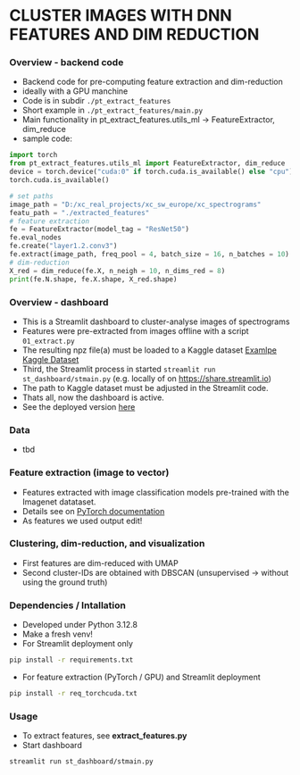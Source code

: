 # CLUSTER IMAGES WITH DNN FEATURES AND DIM REDUCTION


### Overview - backend code
* Backend code for pre-computing feature extraction and dim-reduction 
* ideally with a GPU manchine
* Code is in subdir ```./pt_extract_features```
* Short example in ```./pt_extract_features/main.py```
* Main functionality in pt_extract_features.utils_ml -> FeatureExtractor, dim_reduce
* sample code:

```python
import torch
from pt_extract_features.utils_ml import FeatureExtractor, dim_reduce
device = torch.device("cuda:0" if torch.cuda.is_available() else "cpu")
torch.cuda.is_available()

# set paths   
image_path = "D:/xc_real_projects/xc_sw_europe/xc_spectrograms"
featu_path = "./extracted_features"
# feature extraction
fe = FeatureExtractor(model_tag = "ResNet50")
fe.eval_nodes
fe.create("layer1.2.conv3")
fe.extract(image_path, freq_pool = 4, batch_size = 16, n_batches = 10)
# dim-reduction
X_red = dim_reduce(fe.X, n_neigh = 10, n_dims_red = 8)
print(fe.N.shape, fe.X.shape, X_red.shape)


```

### Overview - dashboard
* This is a Streamlit dashboard to cluster-analyse images of spectrograms
* Features were pre-extracted from images offline with a script ```01_extract.py```
* The resulting npz file(a) must be loaded to a Kaggle dataset [Examlpe Kaggle Dataset](https://www.kaggle.com/datasets/sezaugg/food-classification-features-v01)
* Third, the Streamlit process in started ```streamlit run st_dashboard/stmain.py``` (e.g. locally of on https://share.streamlit.io)
* The path to Kaggle dataset must be adjusted in the Streamlit code.
* Thats all, now the dashboard is active.
* See the deployed version [here](https://food-image-clustering.streamlit.app)

### Data
* tbd


### Feature extraction (image to vector)
* Features extracted with image classification models pre-trained with the Imagenet datataset.
* Details see on [PyTorch documentation](https://docs.pytorch.org/vision/main/models.html)
* As features we used output edit!


### Clustering, dim-reduction, and visualization
* First features are dim-reduced with UMAP
* Second cluster-IDs are obtained with DBSCAN (unsupervised -> without using the ground truth)

### Dependencies / Intallation
* Developed under Python 3.12.8
* Make a fresh venv!
* For Streamlit deployment only
```bash 
pip install -r requirements.txt
```
* For feature extraction (PyTorch / GPU) and Streamlit deployment 
```bash 
pip install -r req_torchcuda.txt
```

### Usage 
*  To extract features, see **extract_features.py**
*  Start dashboard
```bash 
streamlit run st_dashboard/stmain.py
```


